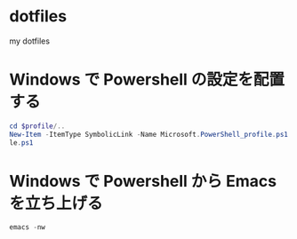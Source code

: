 # dotfiles
my dotfiles

# Windows で Powershell の設定を配置する
``` Powershell
cd $profile/..
New-Item -ItemType SymbolicLink -Name Microsoft.PowerShell_profile.ps1 -Target ./dotfiles/.profi
le.ps1
```

# Windows で Powershell から Emacs を立ち上げる
```Powershell
emacs -nw
```
